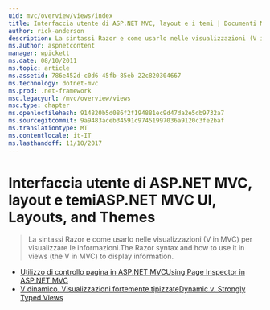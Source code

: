 ```yaml
---
uid: mvc/overview/views/index
title: Interfaccia utente di ASP.NET MVC, layout e i temi | Documenti Microsoft
author: rick-anderson
description: La sintassi Razor e come usarlo nelle visualizzazioni (V in MVC) per visualizzare le informazioni.
ms.author: aspnetcontent
manager: wpickett
ms.date: 08/10/2011
ms.topic: article
ms.assetid: 786e452d-c0d6-45fb-85eb-22c820304667
ms.technology: dotnet-mvc
ms.prod: .net-framework
msc.legacyurl: /mvc/overview/views
msc.type: chapter
ms.openlocfilehash: 914820b5d086f2f194881ec9d47da2e5db9732a7
ms.sourcegitcommit: 9a9483aceb34591c97451997036a9120c3fe2baf
ms.translationtype: MT
ms.contentlocale: it-IT
ms.lasthandoff: 11/10/2017
---
```

<a name="aspnet-mvc-ui-layouts-and-themes"></a><span data-ttu-id="f8928-103">Interfaccia utente di ASP.NET MVC, layout e temi</span><span class="sxs-lookup"><span data-stu-id="f8928-103">ASP.NET MVC UI, Layouts, and Themes</span></span>
====================
> <span data-ttu-id="f8928-104">La sintassi Razor e come usarlo nelle visualizzazioni (V in MVC) per visualizzare le informazioni.</span><span class="sxs-lookup"><span data-stu-id="f8928-104">The Razor syntax and how to use it in views (the V in MVC) to display information.</span></span>


- [<span data-ttu-id="f8928-105">Utilizzo di controllo pagina in ASP.NET MVC</span><span class="sxs-lookup"><span data-stu-id="f8928-105">Using Page Inspector in ASP.NET MVC</span></span>](using-page-inspector-in-aspnet-mvc.md)
- [<span data-ttu-id="f8928-106">V dinamico. Visualizzazioni fortemente tipizzate</span><span class="sxs-lookup"><span data-stu-id="f8928-106">Dynamic v. Strongly Typed Views</span></span>](dynamic-v-strongly-typed-views.md)
